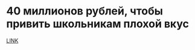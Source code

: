 # 40 миллионов рублей, чтобы привить школьникам плохой вкус



[LINK](https://varlamov.ru/4268254.html)
